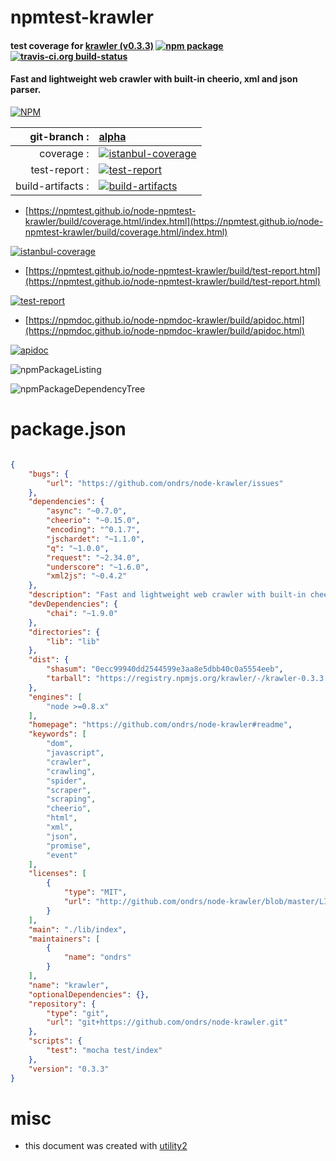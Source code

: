 # npmtest-krawler

#### test coverage for  [krawler (v0.3.3)](https://github.com/ondrs/node-krawler#readme)  [![npm package](https://img.shields.io/npm/v/npmtest-krawler.svg?style=flat-square)](https://www.npmjs.org/package/npmtest-krawler) [![travis-ci.org build-status](https://api.travis-ci.org/npmtest/node-npmtest-krawler.svg)](https://travis-ci.org/npmtest/node-npmtest-krawler)

#### Fast and lightweight web crawler with built-in cheerio, xml and json parser.

[![NPM](https://nodei.co/npm/krawler.png?downloads=true&downloadRank=true&stars=true)](https://www.npmjs.com/package/krawler)

| git-branch : | [alpha](https://github.com/npmtest/node-npmtest-krawler/tree/alpha)|
|--:|:--|
| coverage : | [![istanbul-coverage](https://npmtest.github.io/node-npmtest-krawler/build/coverage.badge.svg)](https://npmtest.github.io/node-npmtest-krawler/build/coverage.html/index.html)|
| test-report : | [![test-report](https://npmtest.github.io/node-npmtest-krawler/build/test-report.badge.svg)](https://npmtest.github.io/node-npmtest-krawler/build/test-report.html)|
| build-artifacts : | [![build-artifacts](https://npmtest.github.io/node-npmtest-krawler/glyphicons_144_folder_open.png)](https://github.com/npmtest/node-npmtest-krawler/tree/gh-pages/build)|

- [https://npmtest.github.io/node-npmtest-krawler/build/coverage.html/index.html](https://npmtest.github.io/node-npmtest-krawler/build/coverage.html/index.html)

[![istanbul-coverage](https://npmtest.github.io/node-npmtest-krawler/build/screenCapture.buildCi.browser.%252Ftmp%252Fbuild%252Fcoverage.lib.html.png)](https://npmtest.github.io/node-npmtest-krawler/build/coverage.html/index.html)

- [https://npmtest.github.io/node-npmtest-krawler/build/test-report.html](https://npmtest.github.io/node-npmtest-krawler/build/test-report.html)

[![test-report](https://npmtest.github.io/node-npmtest-krawler/build/screenCapture.buildCi.browser.%252Ftmp%252Fbuild%252Ftest-report.html.png)](https://npmtest.github.io/node-npmtest-krawler/build/test-report.html)

- [https://npmdoc.github.io/node-npmdoc-krawler/build/apidoc.html](https://npmdoc.github.io/node-npmdoc-krawler/build/apidoc.html)

[![apidoc](https://npmdoc.github.io/node-npmdoc-krawler/build/screenCapture.buildCi.browser.%252Ftmp%252Fbuild%252Fapidoc.html.png)](https://npmdoc.github.io/node-npmdoc-krawler/build/apidoc.html)

![npmPackageListing](https://npmtest.github.io/node-npmtest-krawler/build/screenCapture.npmPackageListing.svg)

![npmPackageDependencyTree](https://npmtest.github.io/node-npmtest-krawler/build/screenCapture.npmPackageDependencyTree.svg)



# package.json

```json

{
    "bugs": {
        "url": "https://github.com/ondrs/node-krawler/issues"
    },
    "dependencies": {
        "async": "~0.7.0",
        "cheerio": "~0.15.0",
        "encoding": "^0.1.7",
        "jschardet": "~1.1.0",
        "q": "~1.0.0",
        "request": "~2.34.0",
        "underscore": "~1.6.0",
        "xml2js": "~0.4.2"
    },
    "description": "Fast and lightweight web crawler with built-in cheerio, xml and json parser.",
    "devDependencies": {
        "chai": "~1.9.0"
    },
    "directories": {
        "lib": "lib"
    },
    "dist": {
        "shasum": "0ecc99940dd2544599e3aa8e5dbb40c0a5554eeb",
        "tarball": "https://registry.npmjs.org/krawler/-/krawler-0.3.3.tgz"
    },
    "engines": [
        "node >=0.8.x"
    ],
    "homepage": "https://github.com/ondrs/node-krawler#readme",
    "keywords": [
        "dom",
        "javascript",
        "crawler",
        "crawling",
        "spider",
        "scraper",
        "scraping",
        "cheerio",
        "html",
        "xml",
        "json",
        "promise",
        "event"
    ],
    "licenses": [
        {
            "type": "MIT",
            "url": "http://github.com/ondrs/node-krawler/blob/master/LICENSE.md"
        }
    ],
    "main": "./lib/index",
    "maintainers": [
        {
            "name": "ondrs"
        }
    ],
    "name": "krawler",
    "optionalDependencies": {},
    "repository": {
        "type": "git",
        "url": "git+https://github.com/ondrs/node-krawler.git"
    },
    "scripts": {
        "test": "mocha test/index"
    },
    "version": "0.3.3"
}
```



# misc
- this document was created with [utility2](https://github.com/kaizhu256/node-utility2)
